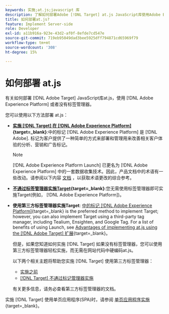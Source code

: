 ```yaml
---
keywords: 实施;at.js;javascript 库
description: 了解如何部署Adobe [!DNL Target] at.js JavaScript库使用Adobe Experience Platform中的标记，或者不使用标签管理器。
title: 如何部署at.js?
feature: Implement Server-side
role: Developer
exl-id: a11b916a-923e-43d2-af0f-8efde7cd547e
source-git-commit: 719eb95049dad3bee5925dff794871cd65969f79
workflow-type: tm+mt
source-wordcount: '308'
ht-degree: 15%

---
```


# 如何部署 at.js

有关如何部署 [!DNL Adobe Target] JavaScript库at.js，使用 [!DNL Adobe Experience Platform] 或者没有标签管理器。

您可以使用以下方法部署 at.js：

* **[实施 [!DNL Target] 在 [!DNL Adobe Experience Platform]](https://developer.adobe.com/target/implement/client-side/atjs/how-to-deployatjs/implement-target-using-adobe-launch/){target=_blank}**:中的标记 [!DNL Adobe Experience Platform] 是 [!DNL Adobe]. 标记为客户提供了一种简单的方式来部署和管理用来改善相关客户体验的分析、营销和广告标记。

   >[!NOTE]
   >
   >[!DNL Adobe Experience Platform Launch] 已更名为 [!DNL Adobe Experience Platform] 中的一套数据收集技术。因此，产品文档中的术语有一些改动。请参阅以下内容 [文档](https://experienceleague.adobe.com/docs/experience-platform/tags/term-updates.html?lang=en) ，以获取术语更改的综合参考。

* **[不通过标签管理器实施Target](https://developer.adobe.com/target/implement/client-side/atjs/how-to-deployatjs/implement-target-without-a-tag-manager/){target=_blank}**:您无需使用标签管理器即可实施Target(例如， [!DNL Adobe Experience Platform])。
* **使用第三方标签管理器实施Target**: [中的标记 [!DNL Adobe Experience Platform]](https://developer.adobe.com/target/implement/client-side/atjs/how-to-deployatjs/implement-target-using-adobe-launch/){target=_blank} is the preferred method to implement Target; however, you can also implement Target using a third-party tag manager, including Tealium, Ensighten, and Google Tag. For a list of benefits of using Launch, see [Advantages of implementing at.js using the [!DNL Adobe Target] 扩展](https://developer.adobe.com/target/implement/client-side/atjs/how-to-deployatjs/implement-target-using-adobe-launch/){target=_blank}。

   但是，如果您知道如何实施 [!DNL Target] 如果没有标签管理器，您可以使用第三方标签管理器轻松实施，而无需在网站代码中硬编码at.js。

   以下两个相关主题将帮助您实施 [!DNL Target] 使用第三方标签管理器：

   * [实施之前](https://developer.adobe.com/target/before-implement/)
   * [ [!DNL Target] 不通过标记管理器实施 ](https://developer.adobe.com/target/implement/client-side/atjs/how-to-deployatjs/implement-target-without-a-tag-manager/)

   有关更多信息，请务必查看第三方标签管理器的文档。

实施 [!DNL Target] 使用单页应用程序(SPA)时，请参阅 [单页应用程序实施](https://developer.adobe.com/target/implement/client-side/atjs/how-to-deployatjs/target-atjs-single-page-application/){target=_blank}。
